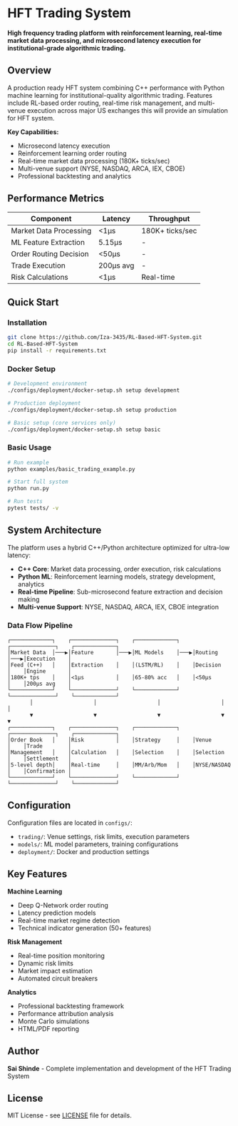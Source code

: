 # HFT Trading System

**High frequency trading platform with reinforcement learning, real-time market data processing, and microsecond latency execution for institutional-grade algorithmic trading.**

## Overview

A production ready HFT system combining C++ performance with Python machine learning for institutional-quality algorithmic trading. Features include RL-based order routing, real-time risk management, and multi-venue execution across major US exchanges this will provide an simulation for HFT system.

**Key Capabilities:**
- Microsecond latency execution
- Reinforcement learning order routing 
- Real-time market data processing (180K+ ticks/sec)
- Multi-venue support (NYSE, NASDAQ, ARCA, IEX, CBOE)
- Professional backtesting and analytics

## Performance Metrics

| Component | Latency | Throughput |
|-----------|---------|------------|
| Market Data Processing | <1μs | 180K+ ticks/sec |
| ML Feature Extraction | 5.15μs | - |
| Order Routing Decision | <50μs | - |
| Trade Execution | 200μs avg | - |
| Risk Calculations | <1μs | Real-time |

## Quick Start

### Installation
```bash
git clone https://github.com/Iza-3435/RL-Based-HFT-System.git
cd RL-Based-HFT-System
pip install -r requirements.txt
```

### Docker Setup
```bash
# Development environment
./configs/deployment/docker-setup.sh setup development

# Production deployment  
./configs/deployment/docker-setup.sh setup production

# Basic setup (core services only)
./configs/deployment/docker-setup.sh setup basic
```

### Basic Usage
```bash
# Run example
python examples/basic_trading_example.py

# Start full system
python run.py

# Run tests
pytest tests/ -v
```

## System Architecture

The platform uses a hybrid C++/Python architecture optimized for ultra-low latency:

- **C++ Core**: Market data processing, order execution, risk calculations
- **Python ML**: Reinforcement learning models, strategy development, analytics
- **Real-time Pipeline**: Sub-microsecond feature extraction and decision making
- **Multi-venue Support**: NYSE, NASDAQ, ARCA, IEX, CBOE integration

### Data Flow Pipeline

```
┌─────────────┐    ┌──────────────┐    ┌─────────────┐    ┌──────────────┐    ┌─────────────┐
│Market Data  │───▶│Feature       │───▶│ML Models    │───▶│Routing       │───▶│Execution    │
│Feed (C++)   │    │Extraction    │    │(LSTM/RL)    │    │Decision      │    │Engine       │
│180K+ tps    │    │<1μs          │    │65-80% acc   │    │<50μs         │    │200μs avg    │
└─────────────┘    └──────────────┘    └─────────────┘    └──────────────┘    └─────────────┘
       │                   │                   │                   │                   │
       ▼                   ▼                   ▼                   ▼                   ▼
┌─────────────┐    ┌──────────────┐    ┌─────────────┐    ┌──────────────┐    ┌─────────────┐
│Order Book   │    │Risk          │    │Strategy     │    │Venue         │    │Trade        │
│Management   │    │Calculation   │    │Selection    │    │Selection     │    │Settlement   │
│5-level depth│    │Real-time     │    │MM/Arb/Mom   │    │NYSE/NASDAQ   │    │Confirmation │
└─────────────┘    └──────────────┘    └─────────────┘    └──────────────┘    └─────────────┘
```

## Configuration

Configuration files are located in `configs/`:
- `trading/`: Venue settings, risk limits, execution parameters
- `models/`: ML model parameters, training configurations  
- `deployment/`: Docker and production settings

## Key Features

**Machine Learning**
- Deep Q-Network order routing
- Latency prediction models
- Real-time market regime detection
- Technical indicator generation (50+ features)

**Risk Management**
- Real-time position monitoring
- Dynamic risk limits
- Market impact estimation
- Automated circuit breakers

**Analytics**
- Professional backtesting framework
- Performance attribution analysis
- Monte Carlo simulations
- HTML/PDF reporting

## Author

**Sai Shinde** - Complete implementation and development of the HFT Trading System

## License

MIT License - see [LICENSE](LICENSE) file for details.
